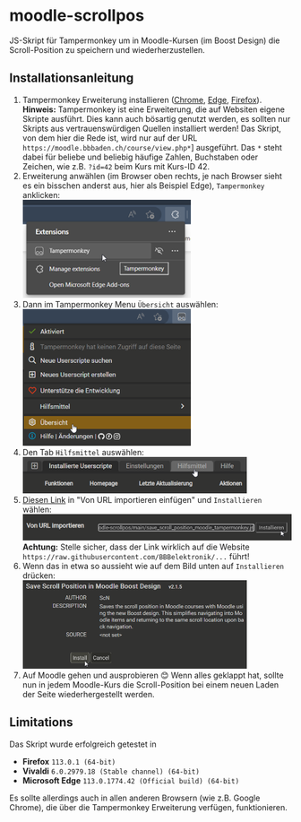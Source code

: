 # moodle-scrollpos
JS-Skript für Tampermonkey um in Moodle-Kursen (im Boost Design) die Scroll-Position zu speichern und wiederherzustellen.

## Installationsanleitung
1. Tampermonkey Erweiterung installieren ([Chrome](https://chrome.google.com/webstore/detail/tampermonkey/dhdgffkkebhmkfjojejmpbldmpobfkfo), [Edge](https://microsoftedge.microsoft.com/addons/detail/tampermonkey/iikmkjmpaadaobahmlepeloendndfphd?hl=de-DE&gl=CH), [Firefox](https://addons.mozilla.org/de/firefox/addon/tampermonkey/)).<br>
**Hinweis:** Tampermonkey ist eine Erweiterung, die auf Websiten eigene Skripte ausführt. Dies kann auch bösartig genutzt werden, es sollten nur Skripts aus vertrauenswürdigen Quellen installiert werden! Das Skript, von dem hier die Rede ist, wird nur auf der URL `https://moodle.bbbaden.ch/course/view.php*`] ausgeführt. Das `*` steht dabei für beliebe und beliebig häufige Zahlen, Buchstaben oder Zeichen, wie z.B. `?id=42` beim Kurs mit Kurs-ID 42.
2. Erweiterung anwählen (im Browser oben rechts, je nach Browser sieht es ein bisschen anderst aus, hier als Beispiel Edge), `Tampermonkey` anklicken:<br><img src="images/edge1_de.png" width="300">
4. Dann im Tampermonkey Menu `Übersicht` auswählen:<br><img src="images/edge2_de.png" width="300">
5. Den Tab `Hilfsmittel` auswählen:<br><img src="images/edge3_de.png" width="400">
6. [Diesen Link](https://raw.githubusercontent.com/BBBelektronik/moodle-scrollpos/main/save_scroll_position_moodle_tampermonkey.js) in "Von URL importieren einfügen" und `Installieren` wählen:<br><img src="images/edge4_de.png" width="500"><br>
**Achtung:** Stelle sicher, dass der Link wirklich auf die Website `https://raw.githubusercontent.com/BBBelektronik/...` führt!
1. Wenn das in etwa so aussieht wie auf dem Bild unten auf `Installieren` drücken:<br><img src="images/edge5_de.png" width="400">
2. Auf Moodle gehen und ausprobieren 😊 Wenn alles geklappt hat, sollte nun in jedem Moodle-Kurs die Scroll-Position bei einem neuen Laden der Seite wiederhergestellt werden.

## Limitations
Das Skript wurde erfolgreich getestet in
* **Firefox** `113.0.1 (64-bit)`
* **Vivaldi** `6.0.2979.18 (Stable channel) (64-bit)`
* **Microsoft Edge** `113.0.1774.42 (Official build) (64-bit)`

Es sollte allerdings auch in allen anderen Browsern (wie z.B. Google Chrome), die über die Tampermonkey Erweiterung verfügen, funktionieren.